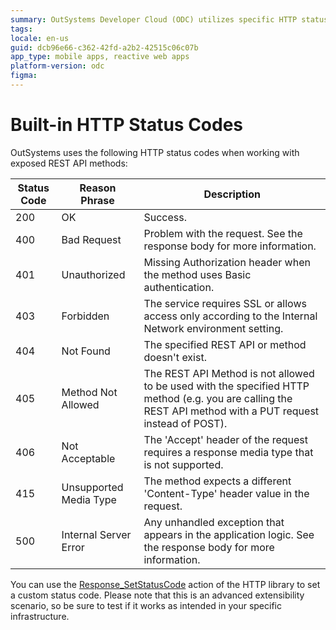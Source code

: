 ```yaml
---
summary: OutSystems Developer Cloud (ODC) utilizes specific HTTP status codes for REST API interactions, detailed in the provided list.
tags: 
locale: en-us
guid: dcb96e66-c362-42fd-a2b2-42515c06c07b
app_type: mobile apps, reactive web apps
platform-version: odc
figma:
---
```


# Built-in HTTP Status Codes

OutSystems uses the following HTTP status codes when working with exposed REST API methods:

Status Code | Reason Phrase | Description  
---|---|---  
200 | OK | Success.  
400 | Bad Request | Problem with the request. See the response body for more information.  
401 | Unauthorized | Missing Authorization header when the method uses Basic authentication. 
403 | Forbidden | The service requires SSL or allows access only according to the Internal Network environment setting.  
404 | Not Found | The specified REST API or method doesn't exist.  
405 | Method Not Allowed | The REST API Method is not allowed to be used with the specified HTTP method (e.g. you are calling the REST API method with a PUT request instead of POST).  
406 | Not Acceptable | The 'Accept' header of the request requires a response media type that is not supported.  
415 | Unsupported Media Type | The method expects a different 'Content-Type' header value in the request.  
500 | Internal Server Error | Any unhandled exception that appears in the application logic. See the response body for more information.  

You can use the [Response_SetStatusCode](../../reference/libraries/http.md#response_setstatuscode) action of the HTTP library to set a custom status code. Please note that this is an advanced extensibility scenario, so be sure to test if it works as intended in your specific infrastructure.
